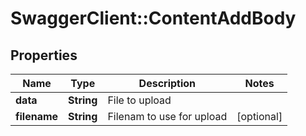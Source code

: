 # SwaggerClient::ContentAddBody

## Properties
Name | Type | Description | Notes
------------ | ------------- | ------------- | -------------
**data** | **String** | File to upload | 
**filename** | **String** | Filenam to use for upload | [optional] 

